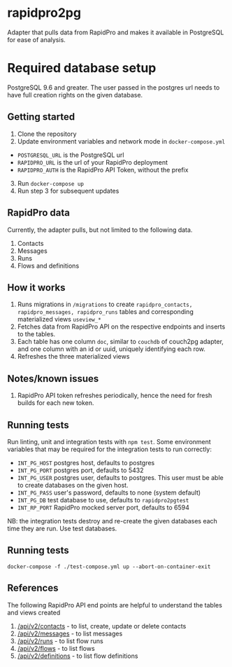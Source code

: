 # rapidpro2pg
Adapter that pulls data from RapidPro and makes it available in PostgreSQL for ease of analysis.

# Required database setup
PostgreSQL 9.6 and greater. The user passed in the postgres url needs to have full creation rights on the given database.

## Getting started
1. Clone the repository
2. Update environment variables and network mode in `docker-compose.yml`
  - `POSTGRESQL_URL` is the PostgreSQL url
  - `RAPIDPRO_URL` is the url of your RapidPro deployment  
  - `RAPIDPRO_AUTH` is the RapidPro API Token, without the prefix
3. Run `docker-compose up`
4. Run step 3 for subsequent updates

## RapidPro data
Currently, the adapter pulls, but not limited to the following data.
1. Contacts
2. Messages
3. Runs
4. Flows and definitions

## How it works
1. Runs migrations in `/migrations` to create `rapidpro_contacts, rapidpro_messages, rapidpro_runs` tables and corresponding materialized views `useview_*`
2. Fetches data from RapidPro API on the respective endpoints and inserts to the tables.
3. Each table has one column `doc`, similar to `couchdb` of couch2pg adapter, and one column with an id or uuid, uniquely identifying each row. 
4. Refreshes the three materialized views

## Notes/known issues
1. RapidPro API token refreshes periodically, hence the need for fresh builds for each new token.

## Running tests

Run linting, unit and integration tests with `npm test`.
Some environment variables that may be required for the integration tests to run correctly:

- `INT_PG_HOST` postgres host, defaults to postgres
- `INT_PG_PORT` postgres port, defaults to 5432
- `INT_PG_USER` postgres user, defaults to postgres. This user must be able to create databases on the given host.
- `INT_PG_PASS` user's password, defaults to none (system default)
- `INT_PG_DB` test database to use, defaults to `rapidpro2pgtest`
- `INT_RP_PORT` RapidPro mocked server port, defaults to 6594

NB: the integration tests destroy and re-create the given databases each time they are run. Use test databases.

## Running tests
```shell
docker-compose -f ./test-compose.yml up --abort-on-container-exit
```

## References
The following RapidPro API end points are helpful to understand the tables and views created
1. [/api/v2/contacts](https://rapidpro.app.medicmobile.org/api/v2/contacts) - to list, create, update or delete contacts
2. [/api/v2/messages](https://rapidpro.app.medicmobile.org/api/v2/messages) - to list messages
3. [/api/v2/runs](https://rapidpro.app.medicmobile.org/api/v2/runs) - to list flow runs
3. [/api/v2/flows](https://rapidpro.app.medicmobile.org/api/v2/flows) - to list flows
3. [/api/v2/definitions](https://rapidpro.app.medicmobile.org/api/v2/definitions) - to list flow definitions

